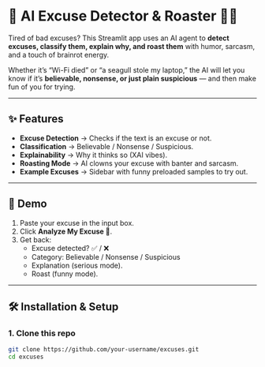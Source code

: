 # 🤖 AI Excuse Detector & Roaster 📝🔥

Tired of bad excuses? This Streamlit app uses an AI agent to **detect excuses, classify them, explain why, and roast them** with humor, sarcasm, and a touch of brainrot energy.  

Whether it’s “Wi-Fi died” or “a seagull stole my laptop,” the AI will let you know if it’s **believable, nonsense, or just plain suspicious** — and then make fun of you for trying.  

---

## ✨ Features
- **Excuse Detection** → Checks if the text is an excuse or not.  
- **Classification** → Believable / Nonsense / Suspicious.  
- **Explainability** → Why it thinks so (XAI vibes).  
- **Roasting Mode** → AI clowns your excuse with banter and sarcasm.  
- **Example Excuses** → Sidebar with funny preloaded samples to try out.  

---

## 🚀 Demo
1. Paste your excuse in the input box.  
2. Click **Analyze My Excuse 🚀**.  
3. Get back:  
   - Excuse detected? ✅ / ❌  
   - Category: Believable / Nonsense / Suspicious  
   - Explanation (serious mode).  
   - Roast (funny mode).  

---

## 🛠️ Installation & Setup

### 1. Clone this repo
```bash
git clone https://github.com/your-username/excuses.git
cd excuses

